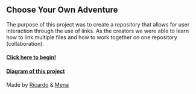 ## Choose Your Own Adventure  
The purpose of this project was to create a repository that allows for user interaction through the use of links. As the creators we were able to learn how to link multiple files and how to work together on one repository (collaboration).  
#### [**Click here to begin!**](plane.md)  
#### [Diagram of this project](https://docs.google.com/drawings/d/1T8SxrYBQ10JzCO1MT7BFKDVgsE8-8REZMlyCS4kvZQM/edit)  
Made by [Ricardo](https://github.com/ricardop2476) & [Mena](https://github.com/menabebawy1)